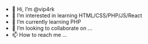 - 👋 Hi, I’m @vip4rk
- 👀 I’m interested in learning HTML/CSS/PHP/JS/React
- 🌱 I’m currently learning PHP
- 💞️ I’m looking to collaborate on ...
- 📫 How to reach me ...

<!---
vip4rk/vip4rk is a ✨ special ✨ repository because its `README.md` (this file) appears on your GitHub profile.
You can click the Preview link to take a look at your changes.
--->
